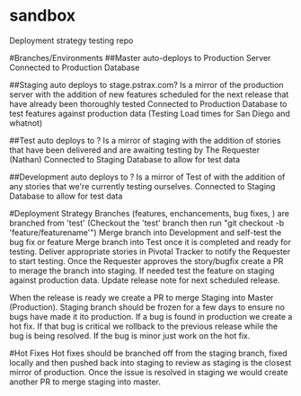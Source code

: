 # sandbox
Deployment strategy testing repo

#Branches/Environments
##Master 
auto-deploys to Production Server
Connected to Production Database 

##Staging 
auto deploys to stage.pstrax.com?
Is a mirror of the production server with the addition of new features scheduled for the next release that have already been thoroughly tested
Connected to Production Database to test features against production data (Testing Load times for San Diego and whatnot)

##Test
auto deploys to ?
Is a mirror of staging with the addition of stories that have been delivered and are awaiting testing by The Requester (Nathan)
Connected to Staging Database to allow for test data

##Development
auto deploys to ?
Is a mirror of Test of with the addition of any stories that we're currently testing ourselves.
Connected to Staging Database to allow for test data


#Deployment Strategy
Branches (features, enchancements, bug fixes, ) are branched from 'test' 
(Checkout the 'test' branch then run "git checkout -b 'feature/featurename'")
Merge branch into Development and self-test the bug fix or feature
Merge branch into Test once it is completed and ready for testing. Deliver appropriate stories in Pivotal Tracker to notify the Requester to start testing.
Once the Requester approves the story/bugfix create a PR to merage the branch into staging. If needed test the feature on staging against production data. Update release note for next scheduled release. 

When the release is ready we create a PR to merge Staging into Master (Production). Staging branch should be frozen for a few days to ensure no bugs have made it ito production. If a bug is found in production we create a hot fix. If that bug is critical we rollback to the previous release while the bug is being resolved. If the bug is minor just work on the hot fix.  

#Hot Fixes
Hot fixes should be branched off from the staging branch, fixed locally and then pushed back into staging to review as staging is the closest mirror of production. Once the issue is resolved in staging we would create another PR to merge staging into master.   
